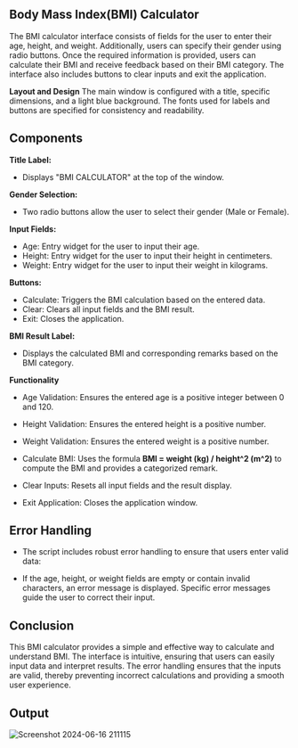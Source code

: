 ## Body Mass Index(BMI) Calculator

The BMI calculator interface consists of fields for the user to enter their age, height, and weight. Additionally, users can specify their gender using radio buttons. Once the required information is provided, users can calculate their BMI and receive feedback based on their BMI category. The interface also includes buttons to clear inputs and exit the application.

**Layout and Design**
The main window is configured with a title, specific dimensions, and a light blue background. The fonts used for labels and buttons are specified for consistency and readability.

## Components

**Title Label:**

 - Displays "BMI CALCULATOR" at the top of the window.

**Gender Selection:**

 - Two radio buttons allow the user to select their gender (Male or Female).

**Input Fields:**

 - Age: Entry widget for the user to input their age.
 - Height: Entry widget for the user to input their height in centimeters.
 - Weight: Entry widget for the user to input their weight in kilograms.

**Buttons:**

 - Calculate: Triggers the BMI calculation based on the entered data.
 - Clear: Clears all input fields and the BMI result.
 - Exit: Closes the application.
    
**BMI Result Label:**

 - Displays the calculated BMI and corresponding remarks based on the BMI category.

**Functionality**
 - Age Validation: Ensures the entered age is a positive integer between 0 and 120.
 - Height Validation: Ensures the entered height is a positive number.
 - Weight Validation: Ensures the entered weight is a positive number.
 - Calculate BMI: Uses the formula 
         **BMI = weight (kg) / height^2 (m^2)​**
  to compute the BMI and provides a categorized remark.

 - Clear Inputs: Resets all input fields and the result display.
 - Exit Application: Closes the application window.

## Error Handling

 - The script includes robust error handling to ensure that users enter valid data:

 - If the age, height, or weight fields are empty or contain invalid characters, an error message is displayed.
Specific error messages guide the user to correct their input.

 ## Conclusion
This BMI calculator provides a simple and effective way to calculate and understand BMI. The interface is intuitive, ensuring that users can easily input data and interpret results. The error handling ensures that the inputs are valid, thereby preventing incorrect calculations and providing a smooth user experience.

## Output


![Screenshot 2024-06-16 211115](https://github.com/Pratham3642/BMI-Calculator/assets/162919475/d86ba52b-46b3-4c6a-a455-e1dbb6a1a272)





